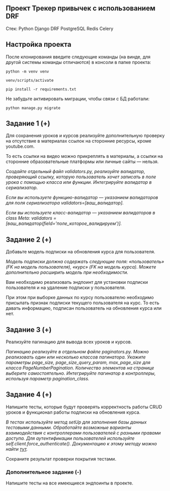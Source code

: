 ## Проект Трекер привычек с использованием DRF

Стек:
Python
Django
DRF
PostgreSQL
Redis
Celery

## Настройка проекта
После клонирования введите следующие команды (на винде, для другой системы команды отличаются) в консоли в папке проекта:

`python -m venv venv`

`venv/scripts/activate`

`pip install -r requirements.txt`

Не забудьте активировать миграции, чтобы связи с БД работали:

`python manage.py migrate`



## Задание 1 (+)
Для сохранения уроков и курсов реализуйте дополнительную проверку на отсутствие в материалах ссылок на сторонние ресурсы, кроме youtube.com.

То есть ссылки на видео можно прикреплять в материалы, а ссылки на сторонние образовательные платформы или личные сайты — нельзя.

_Создайте отдельный файл validators.py, реализуйте валидатор, проверяющий ссылку, которую пользователь хочет записать в поле урока с помощью класса или функции._
_Интегрируйте валидатор в сериализатор._

_Если вы используете функцию-валидатор — указанием валидаторов для поля сериализатора validators=[ваш_валидатор]._

_Если вы используете класс-валидатор — указанием валидаторов в class Meta: validators = [ваш_валидатор(field='поле_которое_валидируем')]._

## Задание 2 (+)

Добавьте модель подписки на обновления курса для пользователя.

_Модель подписки должна содержать следующие поля: «пользователь» (FK на модель пользователя), «курс» (FK на модель курса). Можете дополнительно расширить модель при необходимости._

Вам необходимо реализовать эндпоинт для установки подписки пользователя и на удаление подписки у пользователя.

При этом при выборке данных по курсу пользователю необходимо присылать признак подписки текущего пользователя на курс. То есть давать информацию, подписан пользователь на обновления курса или нет.

## Задание 3 (+)

Реализуйте пагинацию для вывода всех уроков и курсов.

_Пагинацию реализуйте в отдельном файле paginators.py. Можно реализовать один или несколько классов пагинатора. Укажите параметры page_size, page_size_query_param, max_page_size для класса PageNumberPagination. Количество элементов на странице выберите самостоятельно. Интегрируйте пагинатор в контроллеры, используя параметр pagination_class._

## Задание 4 (+)

Напишите тесты, которые будут проверять корректность работы CRUD уроков и функционал работы подписки на обновления курса.

_В тестах используйте метод setUp для заполнения базы данных тестовыми данными. Обработайте возможные варианты взаимодействия с контроллерами пользователей с разными правами доступа. Для аутентификации пользователей используйте self.client.force_authenticate(). Документацию к этому методу можно найти [тут](https://www.django-rest-framework.org/api-guide/testing/#forcing-authentication)._

Сохраните результат проверки покрытия тестами.

### Дополнительное задание (-)

Напишите тесты на все имеющиеся эндпоинты в проекте.
